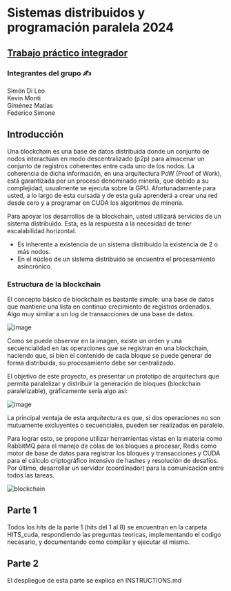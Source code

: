 # Sistemas distribuidos y programación paralela 2024

## [Trabajo práctico integrador](https://docs.google.com/document/d/14f0_gtVplWhJ0CAvfwddja1G_Ed--CjNQREekO_lZQs/edit?usp=sharing)

### Integrantes del grupo ✍️

Simón Di Leo <br>
Kevin Monti <br>
Giménez Matías <br>
Federico Simone

## Introducción

Una blockchain es una base de datos distribuida donde un conjunto de nodos interactúan en modo descentralizado (p2p) para almacenar un conjunto de registros coherentes entre cada uno de los nodos.
La coherencia de dicha información, en una arquitectura PoW (Proof of Work), está garantizada por un proceso denominado minería, que debido a su complejidad, usualmente se ejecuta sobre la GPU.
Afortunadamente para usted, a lo largo de esta cursada y de esta guía aprenderá a crear una red desde cero y a programar en CUDA los algoritmos de minería.

Para apoyar los desarrollos de la blockchain, usted utilizará servicios de un sistema distribuido. Esta, es la respuesta a la necesidad de tener escalabilidad horizontal.

-   Es inherente a existencia de un sistema distribuido la existencia de 2 o más nodos.
-   En el núcleo de un sistema distribuido se encuentra el procesamiento asincrónico.

### Estructura de la blockchain

El concepto básico de blockchain es bastante simple: una base de datos que mantiene una lista en continuo crecimiento de registros ordenados. Algo muy similar a un log de transacciones de una base de datos.

![image](https://github.com/SimonDiLeoGIT/SDyPP-TPIntegrador/assets/117539520/91822796-9a0d-4a56-a893-56268c2aa71b)

Como se puede observar en la imagen, existe un orden y una secuencialidad en las operaciones que se registran en una blockchain, haciendo que, si bien el contenido de cada bloque se puede generar de forma distribuida, su procesamiento debe ser centralizado.

El objetivo de este proyecto, es presentar un prototipo de arquitectura que permita paralelizar y distribuir la generación de bloques (blockchain paralelizable), gráficamente sería algo así:

![image](https://github.com/SimonDiLeoGIT/SDyPP-TPIntegrador/assets/117539520/533b08f5-608d-4d23-9cd9-564eb1bade40)

La principal ventaja de esta arquitectura es que, si dos operaciones no son mutuamente excluyentes o secuenciales, pueden ser realizadas en paralelo.

Para lograr esto, se propone utilizar herramientas vistas en la materia como RabbitMQ para el manejo de colas de los bloques a procesar, Redis como motor de base de datos para registrar los bloques y transacciones y CUDA para el cálculo criptográfico intensivo de hashes y resolución de desafíos. Por último, desarrollar un servidor (coordinador) para la comunicación entre todos las tareas.

![blockchain](https://github.com/SimonDiLeoGIT/SDyPP-TPIntegrador/assets/117539520/c9a95aa0-e184-4efd-89c8-a6f1f4e23947)

## Parte 1

Todos los hits de la parte 1 (hits del 1 al 8) se encuentran en la carpeta HITS_cuda, respondiendo las preguntas teoricas, implementando el codigo necesario, y documentando como compilar y ejecutar el mismo.

## Parte 2

El despliegue de esta parte se explica en INSTRUCTIONS.md
